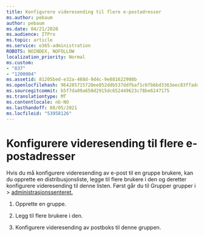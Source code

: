 ```yaml
---
title: Konfigurere videresending til flere e-postadresser
ms.author: pebaum
author: pebaum
ms.date: 04/21/2020
ms.audience: ITPro
ms.topic: article
ms.service: o365-administration
ROBOTS: NOINDEX, NOFOLLOW
localization_priority: Normal
ms.custom:
- "837"
- "1200004"
ms.assetid: 81205bed-e32a-468d-9d4c-9e881622908b
ms.openlocfilehash: 964285715720ee852ddb537ddfbaf1c6fb6bd3363eec83ffadc881b741035cad
ms.sourcegitcommit: b5f7da89a650d2915dc652449623c78be6247175
ms.translationtype: MT
ms.contentlocale: nb-NO
ms.lasthandoff: 08/05/2021
ms.locfileid: "53958126"
---
```

# <a name="setting-up-forwarding-to-multiple-email-addresses"></a>Konfigurere videresending til flere e-postadresser

Hvis du må konfigurere videresending av e-post til en gruppe brukere, kan du opprette en distribusjonsliste, legge til flere brukere i den og deretter konfigurere videresending til denne listen. Først går du til Grupper grupper i  >  [administrasjonssenteret.](https://portal.office.com/adminportal/home#/groups)
  
1. Opprette en gruppe.

2. Legg til flere brukere i den.

3. Konfigurere videresending av postboks til denne gruppen.
